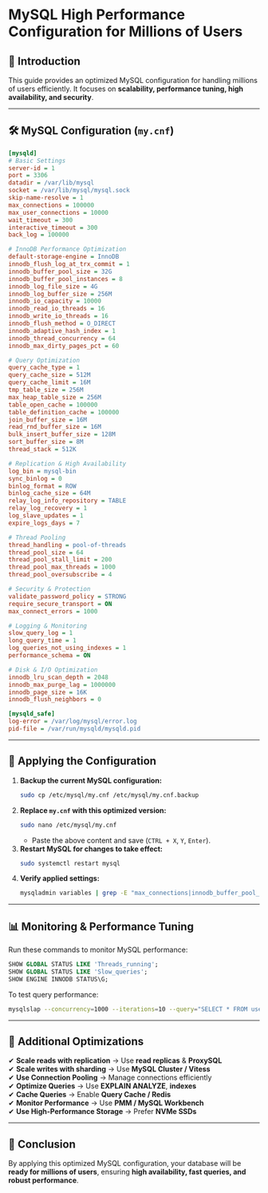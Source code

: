 # MySQL High Performance Configuration for Millions of Users

## 📌 Introduction
This guide provides an optimized MySQL configuration for handling millions of users efficiently. It focuses on **scalability, performance tuning, high availability, and security**.

---

## 🛠 MySQL Configuration (`my.cnf`)
```ini
[mysqld]
# Basic Settings
server-id = 1
port = 3306
datadir = /var/lib/mysql
socket = /var/lib/mysql/mysql.sock
skip-name-resolve = 1
max_connections = 100000
max_user_connections = 10000
wait_timeout = 300
interactive_timeout = 300
back_log = 100000

# InnoDB Performance Optimization
default-storage-engine = InnoDB
innodb_flush_log_at_trx_commit = 1
innodb_buffer_pool_size = 32G
innodb_buffer_pool_instances = 8
innodb_log_file_size = 4G
innodb_log_buffer_size = 256M
innodb_io_capacity = 10000
innodb_read_io_threads = 16
innodb_write_io_threads = 16
innodb_flush_method = O_DIRECT
innodb_adaptive_hash_index = 1
innodb_thread_concurrency = 64
innodb_max_dirty_pages_pct = 60

# Query Optimization
query_cache_type = 1
query_cache_size = 512M
query_cache_limit = 16M
tmp_table_size = 256M
max_heap_table_size = 256M
table_open_cache = 100000
table_definition_cache = 100000
join_buffer_size = 16M
read_rnd_buffer_size = 16M
bulk_insert_buffer_size = 128M
sort_buffer_size = 8M
thread_stack = 512K

# Replication & High Availability
log_bin = mysql-bin
sync_binlog = 0
binlog_format = ROW
binlog_cache_size = 64M
relay_log_info_repository = TABLE
relay_log_recovery = 1
log_slave_updates = 1
expire_logs_days = 7

# Thread Pooling
thread_handling = pool-of-threads
thread_pool_size = 64
thread_pool_stall_limit = 200
thread_pool_max_threads = 1000
thread_pool_oversubscribe = 4

# Security & Protection
validate_password_policy = STRONG
require_secure_transport = ON
max_connect_errors = 1000

# Logging & Monitoring
slow_query_log = 1
long_query_time = 1
log_queries_not_using_indexes = 1
performance_schema = ON

# Disk & I/O Optimization
innodb_lru_scan_depth = 2048
innodb_max_purge_lag = 1000000
innodb_page_size = 16K
innodb_flush_neighbors = 0

[mysqld_safe]
log-error = /var/log/mysql/error.log
pid-file = /var/run/mysqld/mysqld.pid
```

---

## 🔧 Applying the Configuration
1. **Backup the current MySQL configuration:**
   ```bash
   sudo cp /etc/mysql/my.cnf /etc/mysql/my.cnf.backup
   ```
2. **Replace `my.cnf` with this optimized version:**
   ```bash
   sudo nano /etc/mysql/my.cnf
   ```
   - Paste the above content and save (`CTRL + X`, `Y`, `Enter`).
3. **Restart MySQL for changes to take effect:**
   ```bash
   sudo systemctl restart mysql
   ```
4. **Verify applied settings:**
   ```bash
   mysqladmin variables | grep -E "max_connections|innodb_buffer_pool_size"
   ```

---

## 📊 Monitoring & Performance Tuning
Run these commands to monitor MySQL performance:
```sql
SHOW GLOBAL STATUS LIKE 'Threads_running';
SHOW GLOBAL STATUS LIKE 'Slow_queries';
SHOW ENGINE INNODB STATUS\G;
```

To test query performance:
```bash
mysqlslap --concurrency=1000 --iterations=10 --query="SELECT * FROM users;" --verbose
```

---

## 🚀 Additional Optimizations
✔ **Scale reads with replication** → Use **read replicas** & **ProxySQL**  
✔ **Scale writes with sharding** → Use **MySQL Cluster / Vitess**  
✔ **Use Connection Pooling** → Manage connections efficiently  
✔ **Optimize Queries** → Use **EXPLAIN ANALYZE**, **indexes**  
✔ **Cache Queries** → Enable **Query Cache / Redis**  
✔ **Monitor Performance** → Use **PMM / MySQL Workbench**  
✔ **Use High-Performance Storage** → Prefer **NVMe SSDs**  

---

## 📌 Conclusion
By applying this optimized MySQL configuration, your database will be **ready for millions of users**, ensuring **high availability, fast queries, and robust performance**.
